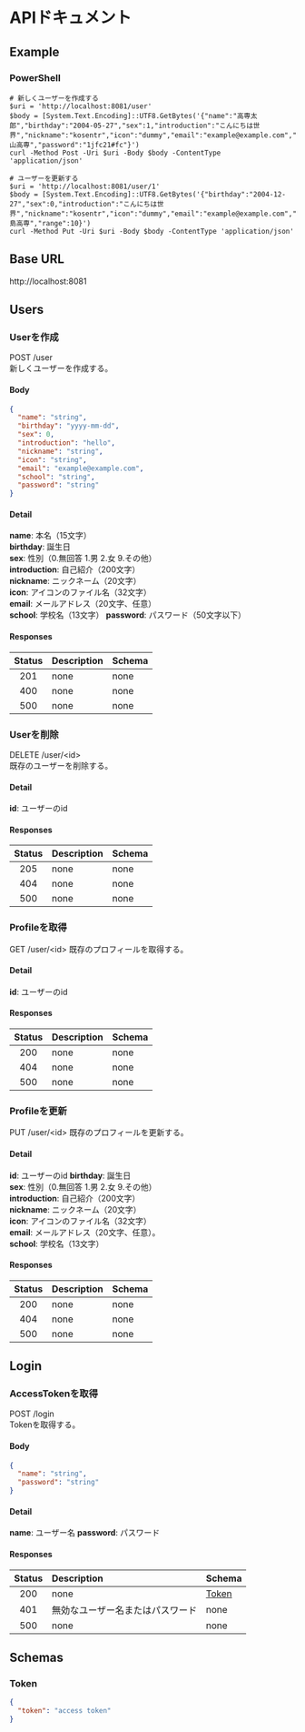 # APIドキュメント
## Example
### PowerShell
```shell
# 新しくユーザーを作成する
$uri = 'http://localhost:8081/user'
$body = [System.Text.Encoding]::UTF8.GetBytes('{"name":"高専太郎","birthday":"2004-05-27","sex":1,"introduction":"こんにちは世界","nickname":"kosentr","icon":"dummy","email":"example@example.com","school":"富山高専","password":"1jfc21#fc"}')
curl -Method Post -Uri $uri -Body $body -ContentType 'application/json' 
```

```shell
# ユーザーを更新する
$uri = 'http://localhost:8081/user/1'
$body = [System.Text.Encoding]::UTF8.GetBytes('{"birthday":"2004-12-27","sex":0,"introduction":"こんにちは世界","nickname":"kosentr","icon":"dummy","email":"example@example.com","school":"福島高専","range":10}')
curl -Method Put -Uri $uri -Body $body -ContentType 'application/json' 
```

## Base URL
http://localhost:8081
## Users
### Userを作成
POST /user  
新しくユーザーを作成する。
#### Body
```json
{
  "name": "string",
  "birthday": "yyyy-mm-dd",
  "sex": 0,
  "introduction": "hello",
  "nickname": "string",
  "icon": "string",
  "email": "example@example.com",
  "school": "string",
  "password": "string"
}
```
#### Detail
**name**: 本名（15文字）  
**birthday**: 誕生日  
**sex**: 性別（0.無回答 1.男 2.女 9.その他）  
**introduction**: 自己紹介（200文字）  
**nickname**: ニックネーム（20文字）  
**icon**: アイコンのファイル名（32文字）  
**email**: メールアドレス（20文字、任意）  
**school**: 学校名（13文字）
**password**: パスワード（50文字以下）
#### Responses
| Status | Description | Schema |
|:------:|:------------|:-------|
|  201   | none        | none   |
|  400   | none        | none   |
|  500   | none        | none   |

### Userを削除
DELETE /user/&lt;id&gt;  
既存のユーザーを削除する。
#### Detail
**id**: ユーザーのid  
#### Responses
| Status | Description | Schema |
|:------:|:------------|:-------|
|  205   | none        | none   |
|  404   | none        | none   |
|  500   | none        | none   |

### Profileを取得
GET /user/&lt;id&gt;
既存のプロフィールを取得する。
#### Detail
**id**: ユーザーのid
#### Responses
| Status | Description | Schema |
|:------:|:------------|:-------|
|  200   | none        | none   |
|  404   | none        | none   |
|  500   | none        | none   |

### Profileを更新
PUT /user/&lt;id&gt;
既存のプロフィールを更新する。
#### Detail
**id**: ユーザーのid 
**birthday**: 誕生日  
**sex**: 性別（0.無回答 1.男 2.女 9.その他）  
**introduction**: 自己紹介（200文字）  
**nickname**: ニックネーム（20文字）  
**icon**: アイコンのファイル名（32文字）  
**email**: メールアドレス（20文字、任意）。  
**school**: 学校名（13文字）
#### Responses
| Status | Description | Schema |
|:------:|:------------|:-------|
|  200   | none        | none   |
|  404   | none        | none   |
|  500   | none        | none   |

## Login
### AccessTokenを取得
POST /login  
Tokenを取得する。
#### Body
```json
{
  "name": "string",
  "password": "string"
}
```
#### Detail
**name**: ユーザー名
**password**: パスワード  
#### Responses
| Status | Description      | Schema          |
|:------:|:-----------------|:----------------|
|  200   | none             | [Token](#Token) |
|  401   | 無効なユーザー名またはパスワード | none            |
|  500   | none             | none            |

## Schemas
### Token
```json
{
  "token": "access token"
}
```
